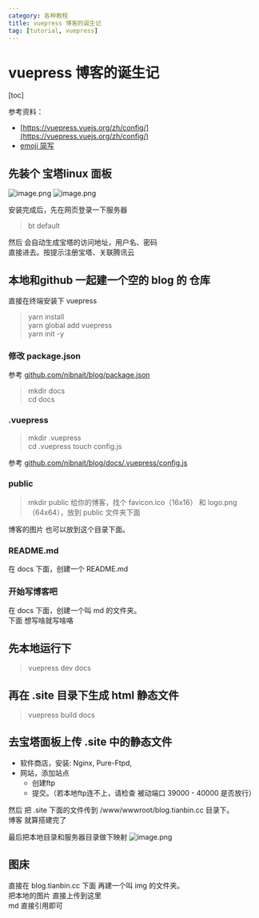 ```yaml
---
category: 各种教程
title: vuepress 博客的诞生记
tag: [tutorial, vuepress]
---
```

# vuepress 博客的诞生记

[toc]

参考资料：
 - [https://vuepress.vuejs.org/zh/config/](https://vuepress.vuejs.org/zh/config/)
 - [emoji 简写](https://github.com/markdown-it/markdown-it-emoji/blob/master/lib/data/full.json)

## 先装个 宝塔linux 面板
![image.png](https://nibnait.gitee.io/images/mbp/tutorial/02-vuepress-01-重装系统.jpg)
![image.png](https://nibnait.gitee.io/images/mbp/tutorial/02-vuepress-02-宝塔linux.jpg)

安装完成后，先在网页登录一下服务器
> bt default

然后 会自动生成宝塔的访问地址，用户名、密码  
直接进去。按提示注册宝塔、关联腾讯云

## 本地和github 一起建一个空的 blog 的 仓库
直接在终端安装下 vuepress 
> yarn install  
> yarn global add vuepress  
> yarn init -y  

### 修改 package.json
参考 [github.com/nibnait/blog/package.json](https://github.com/nibnait/blog/blob/master/package.json)

> mkdir docs  
> cd docs

### .vuepress
 
> mkdir .vuepress  
> cd .vuepress
> touch config.js

参考 [github.com/nibnait/blog/docs/.vuepress/config.js](https://github.com/nibnait/blog/blob/master/docs/.vuepress/config.js)

### public
> mkdir public
给你的博客，找个 favicon.ico（16x16） 和 logo.png（64x64），放到 public 文件夹下面

博客的图片 也可以放到这个目录下面。

### README.md
在 docs 下面，创建一个 README.md

### 开始写博客吧
在 docs 下面，创建一个叫 md 的文件夹。  
下面 想写啥就写啥咯

## 先本地运行下
> vuepress dev docs

## 再在 .site 目录下生成 html 静态文件
> vuepress build docs

## 去宝塔面板上传 .site 中的静态文件
 - 软件商店，安装: Nginx, Pure-Ftpd, 
 - 网站，添加站点
   - 创建ftp
   - 提交。（若本地ftp连不上，请检查 被动端口 39000 - 40000 是否放行）

然后 把 .site 下面的文件传到 /www/wwwroot/blog.tianbin.cc 目录下。  
博客 就算搭建完了

最后把本地目录和服务器目录做下映射
![image.png](https://nibnait.gitee.io/images/mbp/tutorial/02-vuepress-03-ftp映射.jpg)

## 图床
直接在 blog.tianbin.cc 下面 再建一个叫 img 的文件夹。  
把本地的图片 直接上传到这里  
md 直接引用即可
